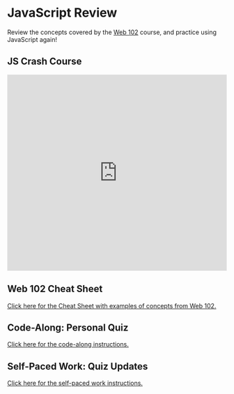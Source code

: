# JavaScript Review
Review the concepts covered by the [Web 102](https://github.com/hytechclub/web-102/) course, and practice using JavaScript again!

## JS Crash Course
<iframe src='https://view.officeapps.live.com/op/embed.aspx?src=https://github.com/hytechclub/web-103/raw/main/JsReview/JsCrashCourse.pptx' width='100%' height='450px' frameborder='0'></iframe>

## Web 102 Cheat Sheet
[Click here for the Cheat Sheet with examples of concepts from Web 102.](Web102CheatSheet.md)

## Code-Along: Personal Quiz
[Click here for the code-along instructions.](QuizCodeAlong.md)

## Self-Paced Work: Quiz Updates
[Click here for the self-paced work instructions.](SelfPacedWork.md)
